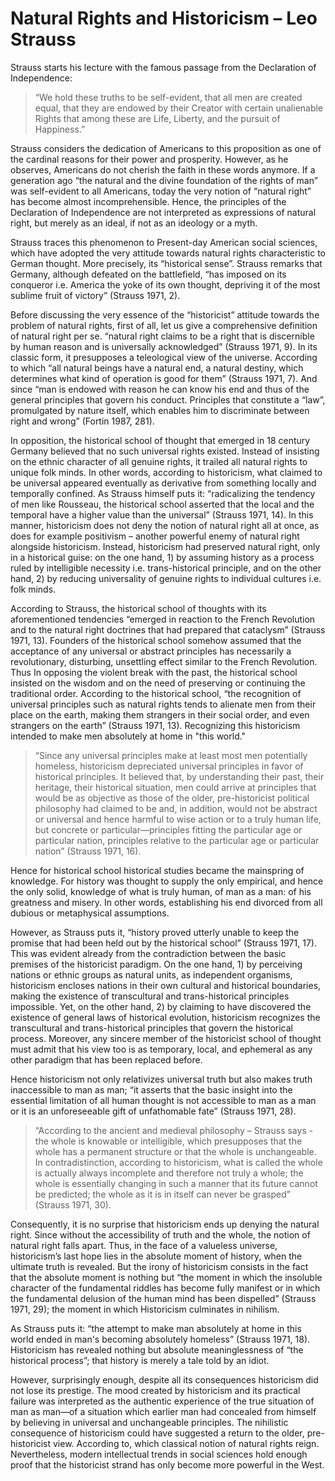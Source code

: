 # Natural Rights and Historicism – Leo Strauss

Strauss starts his lecture with the famous passage from the Declaration of Independence:

> “We hold these truths to be self-evident, that all men are created equal, that they are endowed by their Creator with certain unalienable Rights that among these are Life, Liberty, and the pursuit of Happiness.”

Strauss considers the dedication of Americans to this proposition as one of the cardinal reasons for their power and prosperity. However, as he observes, Americans do not cherish the faith in these words anymore. If a generation ago “the natural and the divine foundation of the rights of man” was self-evident to all Americans, today the very notion of “natural right” has become almost incomprehensible. Hence, the principles of the Declaration of Independence are not interpreted as expressions of natural right, but merely as an ideal, if not as an ideology or a myth.

Strauss traces this phenomenon to Present-day American social sciences, which have adopted the very attitude towards natural rights characteristic to German thought. More precisely, its “historical sense”. Strauss remarks that Germany, although defeated on the battlefield, “has imposed on its conqueror i.e. America the yoke of its own thought, depriving it of the most sublime fruit of victory” (Strauss 1971, 2).

Before discussing the very essence of the “historicist” attitude towards the problem of natural rights, first of all, let us give a comprehensive definition of natural right per se. “natural right claims to be a right that is discernible by human reason and is universally acknowledged” (Strauss 1971, 9). In its classic form, it presupposes a teleological view of the universe. According to which “all natural beings have a natural end, a natural destiny, which determines what kind of operation is good for them” (Strauss 1971, 7). And since “man is endowed with reason he can know his end and thus of the general principles that govern his conduct. Principles that constitute a “law”, promulgated by nature itself, which enables him to discriminate between right and wrong” (Fortin 1987, 281).

In opposition, the historical school of thought that emerged in 18 century Germany believed that no such universal rights existed. Instead of insisting on the ethnic character of all genuine rights, it trailed all natural rights to unique folk minds. In other words, according to historicism, what claimed to be universal appeared eventually as derivative from something locally and temporally confined. As Strauss himself puts it: “radicalizing the tendency of men like Rousseau, the historical school asserted that the local and the temporal have a higher value than the universal” (Strauss 1971, 14). In this manner, historicism does not deny the notion of natural right all at once, as does for example positivism – another powerful enemy of natural right alongside historicism. Instead, historicism had preserved natural right, only in a historical guise: on the one hand, 1) by assuming history as a process ruled by intelligible necessity i.e. trans-historical principle, and on the other hand, 2) by reducing universality of genuine rights to individual cultures i.e. folk minds.

According to Strauss, the historical school of thoughts with its aforementioned tendencies “emerged in reaction to the French Revolution and to the natural right doctrines that had prepared that cataclysm” (Strauss 1971, 13). Founders of the historical school somehow assumed that the acceptance of any universal or abstract principles has necessarily a revolutionary, disturbing, unsettling effect similar to the French Revolution. Thus In opposing the violent break with the past, the historical school insisted on the wisdom and on the need of preserving or continuing the traditional order. According to the historical school, “the recognition of universal principles such as natural rights tends to alienate men from their place on the earth, making them strangers in their social order, and even strangers on the earth” (Strauss 1971, 13). Recognizing this historicism intended to make men absolutely at home in "this world."

> “Since any universal principles make at least most men potentially homeless, historicism depreciated universal principles in favor of historical principles. It believed that, by understanding their past, their heritage, their historical situation, men could arrive at principles that would be as objective as those of the older, pre-historicist political philosophy had claimed to be and, in addition, would not be abstract or universal and hence harmful to wise action or to a truly human life, but concrete or particular—principles fitting the particular age or particular nation, principles relative to the particular age or particular nation” (Strauss 1971, 16).

Hence for historical school historical studies became the mainspring of knowledge. For history was thought to supply the only empirical, and hence the only solid, knowledge of what is truly human, of man as a man: of his greatness and misery. In other words, establishing his end divorced from all dubious or metaphysical assumptions.

However, as Strauss puts it, “history proved utterly unable to keep the promise that had been held out by the historical school” (Strauss 1971, 17). This was evident already from the contradiction between the basic premises of the historicist paradigm. On the one hand, 1) by perceiving nations or ethnic groups as natural units, as independent organisms, historicism encloses nations in their own cultural and historical boundaries, making the existence of transcultural and trans-historical principles impossible. Yet, on the other hand, 2) by claiming to have discovered the existence of general laws of historical evolution, historicism recognizes the transcultural and trans-historical principles that govern the historical process. Moreover, any sincere member of the historicist school of thought must admit that his view too is as temporary, local, and ephemeral as any other paradigm that has been replaced before.

Hence historicism not only relativizes universal truth but also makes truth inaccessible to man as man; “it asserts that the basic insight into the essential limitation of all human thought is not accessible to man as a man or it is an unforeseeable gift of unfathomable fate” (Strauss 1971, 28).

> “According to the ancient and medieval philosophy – Strauss says - the whole is knowable or intelligible, which presupposes that the whole has a permanent structure or that the whole is unchangeable. In contradistinction, according to historicism, what is called the whole is actually always incomplete and therefore not truly a whole; the whole is essentially changing in such a manner that its future cannot be predicted; the whole as it is in itself can never be grasped” (Strauss 1971, 30).

Consequently, it is no surprise that historicism ends up denying the natural right. Since without the accessibility of truth and the whole, the notion of natural right falls apart. Thus, in the face of a valueless universe, historicism’s last hope lies in the absolute moment of history, when the ultimate truth is revealed. But the irony of historicism consists in the fact that the absolute moment is nothing but “the moment in which the insoluble character of the fundamental riddles has become fully manifest or in which the fundamental delusion of the human mind has been dispelled” (Strauss 1971, 29); the moment in which Historicism culminates in nihilism.

As Strauss puts it: “the attempt to make man absolutely at home in this world ended in man's becoming absolutely homeless” (Strauss 1971, 18). Historicism has revealed nothing but absolute meaninglessness of “the historical process”; that history is merely a tale told by an idiot.

However, surprisingly enough, despite all its consequences historicism did not lose its prestige. The mood created by historicism and its practical failure was interpreted as the authentic experience of the true situation of man as man—of a situation which earlier man had concealed from himself by believing in universal and unchangeable principles. The nihilistic consequence of historicism could have suggested a return to the older, pre-historicist view. According to, which classical notion of natural rights reign. Nevertheless, modern intellectual trends in social sciences hold enough proof that the historicist strand has only become more powerful in the West.
